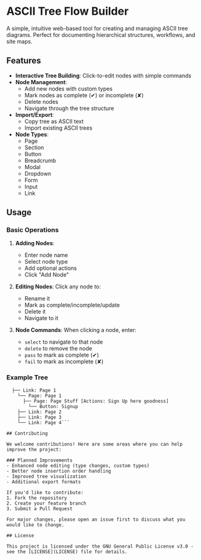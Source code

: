# ASCII Tree Flow Builder

A simple, intuitive web-based tool for creating and managing ASCII tree diagrams. Perfect for documenting hierarchical structures, workflows, and site maps.

## Features

- **Interactive Tree Building**: Click-to-edit nodes with simple commands
- **Node Management**:
  - Add new nodes with custom types
  - Mark nodes as complete (✔) or incomplete (✘)
  - Delete nodes
  - Navigate through the tree structure
- **Import/Export**:
  - Copy tree as ASCII text
  - Import existing ASCII trees
- **Node Types**:
  - Page
  - Section
  - Button
  - Breadcrumb
  - Modal
  - Dropdown
  - Form
  - Input
  - Link

## Usage

### Basic Operations

1. **Adding Nodes**:
   - Enter node name
   - Select node type
   - Add optional actions
   - Click "Add Node"

2. **Editing Nodes**:
   Click any node to:
   - Rename it
   - Mark as complete/incomplete/update 
   - Delete it
   - Navigate to it

3. **Node Commands**:
   When clicking a node, enter:
   - `select` to navigate to that node
   - `delete` to remove the node
   - `pass` to mark as complete (✔)
   - `fail` to mark as incomplete (✘)

### Example Tree
```├── Root: Your Cool Website
  ├── Link: Page 1
    └── Page: Page 1
      ├── Page: Page Stuff [Actions: Sign Up here goodness]
        └── Button: Signup
    ├── Link: Page 2
    ├── Link: Page 3
    └── Link: Page 4```

## Contributing

We welcome contributions! Here are some areas where you can help improve the project:

### Planned Improvements
- Enhanced node editing (type changes, custom types)
- Better node insertion order handling
- Improved tree visualization
- Additional export formats

If you'd like to contribute:
1. Fork the repository
2. Create your feature branch
3. Submit a Pull Request

For major changes, please open an issue first to discuss what you would like to change.

## License

This project is licensed under the GNU General Public License v3.0 - see the [LICENSE](LICENSE) file for details.
